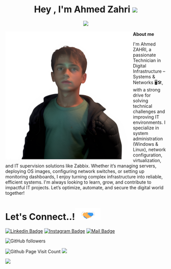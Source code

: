 <h1 align="center"><b>Hey , I'm Ahmed Zahri </b><img src="https://media.giphy.com/media/hvRJCLFzcasrR4ia7z/giphy.gif" width="35"></h1>
<p align="center">
  <a href="https://github.com/DenverCoder1/readme-typing-svg" style="color: red;" ><img src="https://readme-typing-svg.herokuapp.com?font=Time+New+Roman&color=cyan&size=25&center=true&vCenter=true&width=600&height=100&lines=Hey!+It's+Ahmed+Zahri..&hearts;++;IT+Support,;IT+Systems+And+Network+Administrator,;Love+to+learn+new+stuffs..<3"></a>

</p>

<!--  Ceci mon Avatar-->
<img title="My Avatar" align="left" src="hi.png"  width="400px" alt="hi" >

<!--  About me -->
<!--## <picture><img src = "assets/about_me.gif" width = 50px></picture> **About me**-->
**About me**

I'm Ahmed ZAHRI, a passionate Technician in Digital Infrastructure – Systems & Networks 🖥️🛠️, with a strong drive for solving technical challenges and improving IT environments. I specialize in system administration (Windows & Linux), network configuration, virtualization, and IT supervision solutions like Zabbix. Whether it’s managing servers, deploying OS images, configuring network switches, or setting up monitoring dashboards, I enjoy turning complex infrastructure into reliable, efficient systems. I'm always looking to learn, grow, and contribute to impactful IT projects. Let’s optimize, automate, and secure the digital world together!

<!-- Let's Connect..! -->
# <b> Let's Connect..!</b><img src="https://github.com/0xAbdulKhalid/0xAbdulKhalid/raw/main/assets/mdImages/handshake.gif" width ="80">

[![Linkedin Badge](https://img.shields.io/badge/-AhmedZahri-0e76a8?style=flat&labelColor=0e76a8&logo=linkedin&logoColor=white)](https://www.linkedin.com/in/ahmedzahri/)
[![Instagram Badge](https://img.shields.io/badge/-@itsahmedzahri-e84393?style=flat&labelColor=e84393&logo=instagram&logoColor=white)](https://www.instagram.com/itsahmedzahri/)
[![Mail Badge](https://img.shields.io/badge/-AhmedZahri-c0392b?style=flat&labelColor=c0392b&logo=gmail&logoColor=white)](mailto:Zahriahmeed@gmail.com)
<!-- YouTube Channel Views /GitHub followers /visitors/Age  -->
![GitHub followers](https://img.shields.io/github/followers/itsahmedzahri?style=social)

<!--![visitors](https://visitor-badge.glitch.me/badge?page_id=AzizBenIsmail.AzizBenIsmail)-->
![Github Page Visit Count](https://komarev.com/ghpvc/?username=itsahmedzahri)
<img src="https://img.shields.io/badge/Age-24-blue" />


<!-- Ligne  -->
<img src="https://user-images.githubusercontent.com/73097560/115834477-dbab4500-a447-11eb-908a-139a6edaec5c.gif"><br><br>
<!-- TODO: Add last video link 
